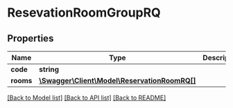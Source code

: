 # ResevationRoomGroupRQ

## Properties
Name | Type | Description | Notes
------------ | ------------- | ------------- | -------------
**code** | **string** |  | 
**rooms** | [**\Swagger\Client\Model\ReservationRoomRQ[]**](ReservationRoomRQ.md) |  | 

[[Back to Model list]](../README.md#documentation-for-models) [[Back to API list]](../README.md#documentation-for-api-endpoints) [[Back to README]](../README.md)


